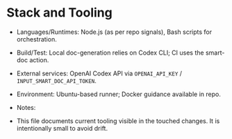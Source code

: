 # Stack and Tooling

- Languages/Runtimes: Node.js (as per repo signals), Bash scripts for orchestration.
- Build/Test: Local doc-generation relies on Codex CLI; CI uses the smart-doc action.
- External services: OpenAI Codex API via `OPENAI_API_KEY` / `INPUT_SMART_DOC_API_TOKEN`.
- Environment: Ubuntu-based runner; Docker guidance available in repo.

- Notes:
- This file documents current tooling visible in the touched changes. It is intentionally small to avoid drift.

